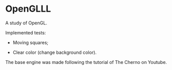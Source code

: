 # OpenGLLL
A study of OpenGL.

Implemented tests:

- Moving squares;

- Clear color (change background color).

The base engine was made following the tutorial of The Cherno on Youtube.
